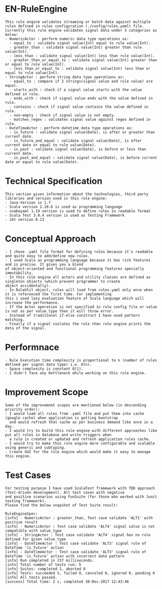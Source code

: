 # EN-RuleEngine

    This rule engine validates streaming or batch data against multiple rules defined in rules configuration (./config/rules.yaml) file.
    Currently this rule engine validates signal data under 3 categories as below:
    - NumericActor : perform numeric data type operations as:
      - equal_to : validate signal value(Int) equal to rule value(Int).
      - greater_than : validate signal value(Int) greater than rule value(Int).
      - less_than : validate signal value(Int) less than rule value(Int).
      - greater_than_or_equal_to : validate signal value(Int) greater than or equal to rule value(Int).
      - less_than_or_equal_to : validate signal value(Int) less than or equal to rule value(Int).
    - StringActor : perform string data type operations as:
      - equal_to : compare if 2 strings(signal value and rule value) are equal.
      - starts_with : check if a signal value starts with the value defined in rule.
      - ends_with : check if signal value ends with the value defined in rule.
      - contains : check if signal value contains the value defined in rule.
      - non-empty : check if signal value is not empty.
      - matches_regex : validates signal value against regex defined in rule.
    - DateTimeActor : perform datetime data type operations as:
      - is_future : validate signal value(Date), is after or greater than current date.
      - is_future_and_equal : validate signal value(Date), is after current date or equal to rule value(Date).
      - is_past : validate signal value(Date), is before or less than current date.
      - is_past_and_equal : validate signal value(Date), is before current date or equal to rule value(Date).

# Technical Specification
    This section gives information about the technologies, third party libraries and version used in this rule engine:
    - Java-Version is 1.7
    - Scala version 2.10.6 is used as programming language
    - snakeyaml 1.19 version is used to define rules in readable format
    - Scala Test 3.0.4 version is used as Testing Framework
    - sbt version 0.13

# Conceptual Approach
    - I chose .yaml file format for defining rules because it's readable and quite easy to add/define new rules.
    - I used Scala as programming language because it has rich features and is precise. It gives you a blend
    of object-oriented and functional programming features specially immutability.
    - In this rule engine all actors and utility classes are defined as singleton objects (which prevent programmer to create
    object accidentally).
    - In RuleUtil object, rules will load from rules.yaml only once when it is referenced the first time. For implementing 
    this i used lazy evaluation feature of Scala language which will increase the performance.
    - If the Actor operation is not specified in rule config file or value is not as per value_type then it will throw error.
    - Instead of traditional if-else construct I have used pattern matching.
    - Finally if a signal violates the rule then rule engine prints the data of the signal.

# Performnace
    - Rule Execution time complexity is proportional to n (number of rules defined per signal data type) i.e. O(n).
    - Space complexity is constant O(1).
    - I didn't face any bottleneck while working on this rule engine.

# Improvement Scope
    Some of the improvemnet scopes are mentioned below (in descending priority order):
    - I would load all rules from .yaml file and put them into cache (google cache) when application is getting bootstrap 
      and would refresh that cache as per business demand like once in a day.
    - I would try to build this rule engine with different approaches like put all rules in database and write triggers when
      a rule is created or updated and refresh application rules cache.
    - I would try to make this rule engine more configurable and scalable using generic and subtyping.
    - Create GUI for the rule engine which would make it easy to manage this engine.

# Test Cases
    For testing purpose I have used ScalaTest framework with TDD approach (Test-driven development). All test cases with negative
    and positive scenarios using FunSuite (for those who worked with Junit testing framework). 
    Please find the below snapshot of Test Suite result:

    RuleEngineSpec:
    [info] - NumericActor : greater_than, Test case validate 'ALT1' with positive result
    [info] - NumericActor : Test case validate 'ALT4' signal value is not compatible with value_type
    [info] - StringActor : Test case validate 'ALT4' signal has no rule defined for given value_type
    [info] - DateTimeActor : Test case validate 'ALT3' signal rule of DateTime 'is_future' action
    [info] - DateTimeActor : Test case validate 'ALT3' signal rule of DateTime 'is_future' action with incorrect date pattern
    [info] Run completed in 237 milliseconds.
    [info] Total number of tests run: 5
    [info] Suites: completed 1, aborted 0
    [info] Tests: succeeded 5, failed 0, canceled 0, ignored 0, pending 0
    [info] All tests passed.
    [success] Total time: 2 s, completed 30-Dec-2017 12:43:46
